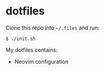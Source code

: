 # dotfiles

Clone this repo into `~/.files` and run:
```
$ ./init.sh
```

My dotfiles contains:
- Neovim configuration

